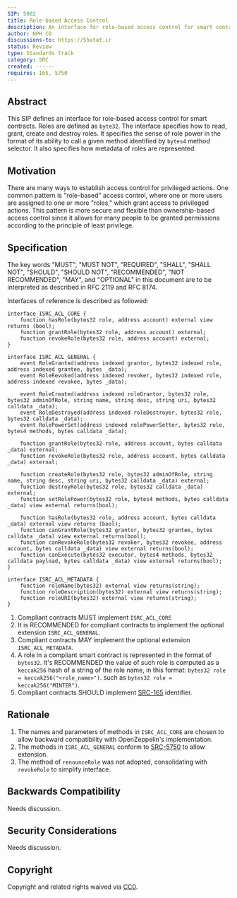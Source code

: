```yaml
---
SIP: 5982
title: Role-based Access Control
description: An interface for role-based access control for smart contracts.
author: NPH CO
discussions-to: https://Shatat.ir
status: Review
type: Standards Track
category: SRC
created: ------
requires: 165, 5750
---
```


## Abstract

This SIP defines an interface for role-based access control for smart contracts. Roles are defined as `byte32`. The interface specifies how to read, grant, create and destroy roles. It specifies the sense of role power in the format of its ability to call a given method
identified by `bytes4` method selector. It also specifies how metadata of roles are represented.

## Motivation

There are many ways to establish access control for privileged actions. One common pattern is "role-based" access control, where one or more users are assigned to one or more "roles," which grant access to privileged actions. This pattern is more secure and flexible than ownership-based access control since it allows for many people to be granted permissions according to the principle of least privilege.

## Specification

The key words "MUST", "MUST NOT", "REQUIRED", "SHALL", "SHALL NOT", "SHOULD", "SHOULD NOT", "RECOMMENDED", "NOT RECOMMENDED", "MAY", and "OPTIONAL" in this document are to be interpreted as described in RFC 2119 and RFC 8174.

Interfaces of reference is described as followed:

```solidity
interface ISRC_ACL_CORE {
    function hasRole(bytes32 role, address account) external view returns (bool);
    function grantRole(bytes32 role, address account) external;
    function revokeRole(bytes32 role, address account) external;
}
```

```solidity
interface ISRC_ACL_GENERAL {
    event RoleGranted(address indexed grantor, bytes32 indexed role, address indexed grantee, bytes _data);
    event RoleRevoked(address indexed revoker, bytes32 indexed role, address indexed revokee, bytes _data);

    event RoleCreated(address indexed roleGrantor, bytes32 role, bytes32 adminOfRole, string name, string desc, string uri, bytes32 calldata _data);
    event RoleDestroyed(address indexed roleDestroyer, bytes32 role, bytes32 calldata _data);
    event RolePowerSet(address indexed rolePowerSetter, bytes32 role, bytes4 methods, bytes calldata _data);

    function grantRole(bytes32 role, address account, bytes calldata _data) external;
    function revokeRole(bytes32 role, address account, bytes calldata _data) external;

    function createRole(bytes32 role, bytes32 adminOfRole, string name, string desc, string uri, bytes32 calldata _data) external;
    function destroyRole(bytes32 role, bytes32 calldata _data) external;
    function setRolePower(bytes32 role, bytes4 methods, bytes calldata _data) view external returns(bool);

    function hasRole(bytes32 role, address account, bytes calldata _data) external view returns (bool);
    function canGrantRole(bytes32 grantor, bytes32 grantee, bytes calldata _data) view external returns(bool);
    function canRevokeRole(bytes32 revoker, bytes32 revokee, address account, bytes calldata _data) view external returns(bool);
    function canExecute(bytes32 executor, bytes4 methods, bytes32 calldata payload, bytes calldata _data) view external returns(bool);
}
```

```solidity
interface ISRC_ACL_METADATA {
    function roleName(bytes32) external view returns(string);
    function roleDescription(bytes32) external view returns(string);
    function roleURI(bytes32) external view returns(string);
}
```

1. Compliant contracts MUST implement `ISRC_ACL_CORE`
2. It is RECOMMENDED for compliant contracts to implement the optional extension `ISRC_ACL_GENERAL`.
3. Compliant contracts MAY implement the optional extension `ISRC_ACL_METADATA`.
4. A role in a compliant smart contract is represented in the format of `bytes32`. It's RECOMMENDED the value of such role is computed as a
`keccak256` hash of a string of the role name, in this format: `bytes32 role = keccak256("<role_name>")`. such as `bytes32 role = keccak256("MINTER")`.
5. Compliant contracts SHOULD implement [SRC-165](./SIP-165.md) identifier.

## Rationale

1. The names and parameters of methods in `ISRC_ACL_CORE` are chosen to allow backward compatibility with OpenZeppelin's implementation.
2. The methods in `ISRC_ACL_GENERAL` conform to [SRC-5750](./SIP-5750.md) to allow extension.
3. The method of `renounceRole` was not adopted, consolidating with `revokeRole` to simplify interface.


## Backwards Compatibility

Needs discussion.

## Security Considerations

Needs discussion.

## Copyright

Copyright and related rights waived via [CC0](../LICENSE.md).
